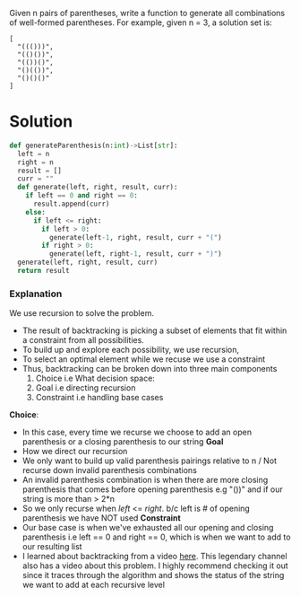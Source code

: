 Given n pairs of parentheses, write a function to generate all combinations of well-formed parentheses.
For example, given n = 3, a solution set is:
```
[
  "((()))",
  "(()())",
  "(())()",
  "()(())",
  "()()()"
]
```
# Solution
```python
def generateParenthesis(n:int)->List[str]:
  left = n
  right = n
  result = []
  curr = ""
  def generate(left, right, result, curr):
    if left == 0 and right == 0:
      result.append(curr)
    else:
      if left <= right:
        if left > 0:
          generate(left-1, right, result, curr + "(")
        if right > 0:
          generate(left, right-1, result, curr + ")")
  generate(left, right, result, curr)
  return result
```


### Explanation
We use recursion to solve the problem.
- The result of backtracking is picking a subset of elements that fit within a constraint from all possibilities.
- To build up and explore each possibility, we use recursion, 
- To select an optimal element while we recuse we use a constraint
- Thus, backtracking can be broken down into three main components 
  1. Choice i.e What decision space: 
  2. Goal i.e directing recursion
  3. Constraint i.e handling base cases 

**Choice**:
- In this case, every time we recurse we choose to add an open parenthesis or a closing parenthesis to our string
**Goal**
- How we direct our recursion
- We only want to build up valid parenthesis pairings relative to n / Not recurse down invalid parenthesis combinations
- An invalid parenthesis combination is when there are more closing parenthesis that comes before opening parenthesis e.g "())" and if our string is more than > 2*n
- So we only recurse when *left* <= *right*. b/c left is # of opening parenthesis we have NOT used
**Constraint**
- Our base case is when we've exhausted all our opening and closing parenthesis i.e left == 0 and right == 0, which is when we want to add to our resulting list 
- I learned about backtracking from a video [here](https://www.youtube.com/watch?v=Zq4upTEaQyM). This legendary channel also has a video about this problem. I highly recommend checking it out since it traces through the algorithm and shows the status of the string we want to add at each recursive level

